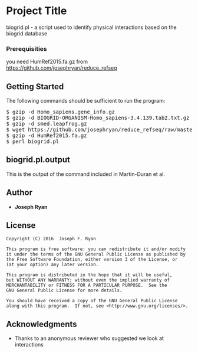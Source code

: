 # Project Title

biogrid.pl - a script used to identify physical interactions based on 
             the biogrid database

### Prerequisities

you need HumRef2015.fa.gz from https://github.com/josephryan/reduce_refseq

## Getting Started

The following commands should be sufficient to run the program:

<pre>$ gzip -d Homo_sapiens.gene_info.gz 
$ gzip -d BIOGRID-ORGANISM-Homo_sapiens-3.4.139.tab2.txt.gz
$ gzip -d smed.leapfrog.gz
$ wget https://github.com/josephryan/reduce_refseq/raw/master/HumRef2015.fa.gz
$ gzip -d HumRef2015.fa.gz
$ perl biogrid.pl</pre>

## biogrid.pl.output

This is the output of the command included in Martin-Duran et al.

## Author

* **Joseph Ryan** 

## License

    Copyright (C) 2016  Joseph F. Ryan

    This program is free software: you can redistribute it and/or modify
    it under the terms of the GNU General Public License as published by
    the Free Software Foundation, either version 3 of the License, or
    (at your option) any later version.

    This program is distributed in the hope that it will be useful,
    but WITHOUT ANY WARRANTY; without even the implied warranty of
    MERCHANTABILITY or FITNESS FOR A PARTICULAR PURPOSE.  See the
    GNU General Public License for more details.

    You should have received a copy of the GNU General Public License
    along with this program.  If not, see <http://www.gnu.org/licenses/>.

## Acknowledgments

* Thanks to an anonymous reviewer who suggested we look at interactions


